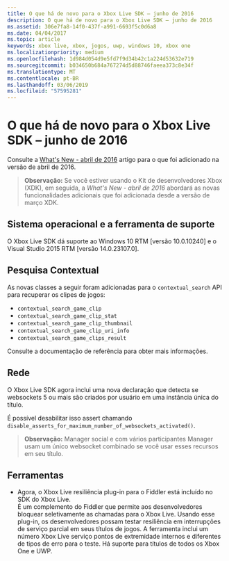 ```yaml
---
title: O que há de novo para o Xbox Live SDK – junho de 2016
description: O que há de novo para o Xbox Live SDK – junho de 2016
ms.assetid: 306e7fa8-14f0-437f-a991-6693f5c0d6a8
ms.date: 04/04/2017
ms.topic: article
keywords: xbox live, xbox, jogos, uwp, windows 10, xbox one
ms.localizationpriority: medium
ms.openlocfilehash: 1d984d054d9e5fd7f9d34b42c1a224d53632e719
ms.sourcegitcommit: b034650b684a767274d5d88746faeea373c8e34f
ms.translationtype: MT
ms.contentlocale: pt-BR
ms.lasthandoff: 03/06/2019
ms.locfileid: "57595281"
---
```

# <a name="whats-new-for-the-xbox-live-sdk---june-2016"></a>O que há de novo para o Xbox Live SDK – junho de 2016

Consulte a [What's New - abril de 2016](1604-whats-new.md) artigo para o que foi adicionado na versão de abril de 2016.

> **Observação:** Se você estiver usando o Kit de desenvolvedores Xbox (XDK), em seguida, a *What's New - abril de 2016* abordará as novas funcionalidades adicionais que foi adicionada desde a versão de março XDK.

## <a name="os-and-tool-support"></a>Sistema operacional e a ferramenta de suporte
O Xbox Live SDK dá suporte ao Windows 10 RTM [versão 10.0.10240] e o Visual Studio 2015 RTM [versão 14.0.23107.0].

## <a name="contextual-search"></a>Pesquisa Contextual
As novas classes a seguir foram adicionadas para o `contextual_search` API para recuperar os clipes de jogos:

* `contextual_search_game_clip`
* `contextual_search_game_clip_stat`
* `contextual_search_game_clip_thumbnail`
* `contextual_search_game_clip_uri_info`
* `contextual_search_game_clips_result`

Consulte a documentação de referência para obter mais informações.

## <a name="networking"></a>Rede
O Xbox Live SDK agora inclui uma nova declaração que detecta se websockets 5 ou mais são criados por usuário em uma instância única do título.

É possível desabilitar isso assert chamando `disable_asserts_for_maximum_number_of_websockets_activated()`.

> **Observação:** Manager social e com vários participantes Manager usam um único websocket combinado se você usar esses recursos em seu título.

## <a name="tools"></a>Ferramentas
* Agora, o Xbox Live resiliência plug-in para o Fiddler está incluído no SDK do Xbox Live.  
É um complemento do Fiddler que permite aos desenvolvedores bloquear seletivamente as chamadas para o Xbox Live.
Usando esse plug-in, os desenvolvedores possam testar resiliência em interrupções de serviço parcial em seus títulos de jogos.
A ferramenta inclui um número Xbox Live serviço pontos de extremidade internos e diferentes de tipos de erro para o teste.
Há suporte para títulos de todos os Xbox One e UWP.
